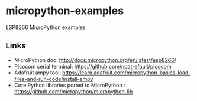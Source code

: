 # micropython-examples
ESP8266 MicroPython examples

Links
-----

- MicroPython doc: http://docs.micropython.org/en/latest/esp8266/
- Picocom serial terminal: https://github.com/npat-efault/picocom
- Adafruit ampy tool: https://learn.adafruit.com/micropython-basics-load-files-and-run-code/install-ampy
- Core Python libraries ported to MicroPython
: https://github.com/micropython/micropython-lib
